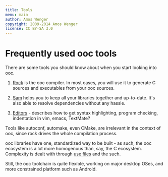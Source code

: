 ```yaml
---
title: Tools
menu: main
author: Amos Wenger
copyright: 2009-2014 Amos Wenger
license: CC BY-SA 3.0
---
```


# Frequently used ooc tools

There are some tools you should know about when you start looking into ooc.

 1. [Rock](rock) is the ooc compiler. In most cases,
   you will use it to generate C sources and executables from your ooc sources.

 2. [Sam](sam) helps you to keep all your libraries together and up-to-date.
   It's also able to resolve dependencies without any hassle.

 3. [Editors](editors) - describes how to get syntax highlighting,
   program checking, indentation in vim, emacs, TextMate?

Tools like autoconf, automake, even CMake, are irrelevant in the context of
ooc, since rock drives the whole compilation process.

ooc libraries have one, standardized way to be built - as such, the ooc ecosystem
is a lot more homogenous than, say, the C ecosystem. Complexity is dealt with
through [use files](rock/usefiles) and the such.

Still, the ooc toolchain is quite flexible, working on major desktop OSes, and
more constrained platform such as Android.
